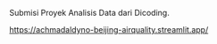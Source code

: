 Submisi Proyek Analisis Data dari Dicoding.

https://achmadaldyno-beijing-airquality.streamlit.app/
